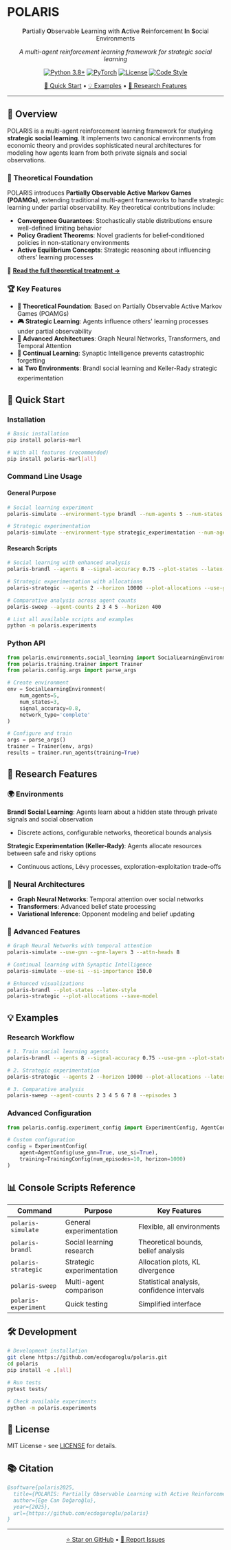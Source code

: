 # POLARIS

<div align="center">

**P**artially **O**bservable **L**earning with **A**ctive **R**einforcement **I**n **S**ocial Environments

*A multi-agent reinforcement learning framework for strategic social learning*

[![Python 3.8+](https://img.shields.io/badge/python-3.8+-blue.svg)](https://www.python.org/downloads/)
[![PyTorch](https://img.shields.io/badge/PyTorch-2.0+-red.svg)](https://pytorch.org/)
[![License](https://img.shields.io/badge/license-MIT-green.svg)](LICENSE)
[![Code Style](https://img.shields.io/badge/code%20style-black-000000.svg)](https://github.com/psf/black)

[🚀 Quick Start](#-quick-start) • [💡 Examples](#-examples) • [🔬 Research Features](#-research-features)

</div>

---

## 🎯 Overview

POLARIS is a multi-agent reinforcement learning framework for studying **strategic social learning**. It implements two canonical environments from economic theory and provides sophisticated neural architectures for modeling how agents learn from both private signals and social observations.

### 🧮 Theoretical Foundation

POLARIS introduces **Partially Observable Active Markov Games (POAMGs)**, extending traditional multi-agent frameworks to handle strategic learning under partial observability. Key theoretical contributions include:

- **Convergence Guarantees**: Stochastically stable distributions ensure well-defined limiting behavior
- **Policy Gradient Theorems**: Novel gradients for belief-conditioned policies in non-stationary environments  
- **Active Equilibrium Concepts**: Strategic reasoning about influencing others' learning processes

📖 **[Read the full theoretical treatment →](docs/thesis.pdf)**

### 🏆 Key Features

- **🧠 Theoretical Foundation**: Based on Partially Observable Active Markov Games (POAMGs)
- **🎮 Strategic Learning**: Agents influence others' learning processes under partial observability
- **🤝 Advanced Architectures**: Graph Neural Networks, Transformers, and Temporal Attention
- **🔄 Continual Learning**: Synaptic Intelligence prevents catastrophic forgetting
- **📊 Two Environments**: Brandl social learning and Keller-Rady strategic experimentation

## 🚀 Quick Start

### Installation

```bash
# Basic installation
pip install polaris-marl

# With all features (recommended)
pip install polaris-marl[all]
```

### Command Line Usage

#### **General Purpose**
```bash
# Social learning experiment
polaris-simulate --environment-type brandl --num-agents 5 --num-states 3

# Strategic experimentation
polaris-simulate --environment-type strategic_experimentation --num-agents 4 --continuous-actions
```

#### **Research Scripts**
```bash
# Social learning with enhanced analysis
polaris-brandl --agents 8 --signal-accuracy 0.75 --plot-states --latex-style

# Strategic experimentation with allocations
polaris-strategic --agents 2 --horizon 10000 --plot-allocations --use-gnn

# Comparative analysis across agent counts
polaris-sweep --agent-counts 2 3 4 5 --horizon 400

# List all available scripts and examples
python -m polaris.experiments
```

### Python API

```python
from polaris.environments.social_learning import SocialLearningEnvironment
from polaris.training.trainer import Trainer
from polaris.config.args import parse_args

# Create environment
env = SocialLearningEnvironment(
    num_agents=5,
    num_states=3,
    signal_accuracy=0.8,
    network_type='complete'
)

# Configure and train
args = parse_args()
trainer = Trainer(env, args)
results = trainer.run_agents(training=True)
```

## 🔬 Research Features

### 🌍 Environments

**Brandl Social Learning**: Agents learn about a hidden state through private signals and social observation
- Discrete actions, configurable networks, theoretical bounds analysis

**Strategic Experimentation (Keller-Rady)**: Agents allocate resources between safe and risky options
- Continuous actions, Lévy processes, exploration-exploitation trade-offs

### 🧠 Neural Architectures

- **Graph Neural Networks**: Temporal attention over social networks
- **Transformers**: Advanced belief state processing
- **Variational Inference**: Opponent modeling and belief updating

### 🎯 Advanced Features

```bash
# Graph Neural Networks with temporal attention
polaris-simulate --use-gnn --gnn-layers 3 --attn-heads 8

# Continual learning with Synaptic Intelligence
polaris-simulate --use-si --si-importance 150.0

# Enhanced visualizations
polaris-brandl --plot-states --latex-style
polaris-strategic --plot-allocations --save-model
```

## 💡 Examples

### Research Workflow
```bash
# 1. Train social learning agents
polaris-brandl --agents 8 --signal-accuracy 0.75 --use-gnn --plot-states

# 2. Strategic experimentation
polaris-strategic --agents 2 --horizon 10000 --plot-allocations --latex-style

# 3. Comparative analysis
polaris-sweep --agent-counts 2 3 4 5 6 7 8 --episodes 3
```

### Advanced Configuration
```python
from polaris.config.experiment_config import ExperimentConfig, AgentConfig, TrainingConfig

# Custom configuration
config = ExperimentConfig(
    agent=AgentConfig(use_gnn=True, use_si=True),
    training=TrainingConfig(num_episodes=10, horizon=1000)
)
```

## 📊 Console Scripts Reference

| Command | Purpose | Key Features |
|---------|---------|-------------|
| `polaris-simulate` | General experimentation | Flexible, all environments |
| `polaris-brandl` | Social learning research | Theoretical bounds, belief analysis |
| `polaris-strategic` | Strategic experimentation | Allocation plots, KL divergence |
| `polaris-sweep` | Multi-agent comparison | Statistical analysis, confidence intervals |
| `polaris-experiment` | Quick testing | Simplified interface |

## 🛠️ Development

```bash
# Development installation
git clone https://github.com/ecdogaroglu/polaris.git
cd polaris
pip install -e .[all]

# Run tests
pytest tests/

# Check available experiments
python -m polaris.experiments
```

## 📄 License

MIT License - see [LICENSE](LICENSE) for details.

## 📚 Citation

```bibtex
@software{polaris2025,
  title={POLARIS: Partially Observable Learning with Active Reinforcement In Social Environments},
  author={Ege Can Doğaroğlu},
  year={2025},
  url={https://github.com/ecdogaroglu/polaris}
}
```

---

<div align="center">

[⭐ Star on GitHub](https://github.com/ecdogaroglu/polaris) • [🐛 Report Issues](https://github.com/ecdogaroglu/polaris/issues)

</div> 
